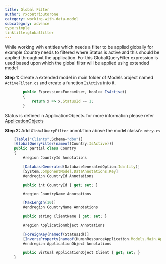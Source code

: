 ```yaml
---
title: Global Filter
author: rxcontributorone
category: working-with-data-model
subcategory: advance
type:simple
linktitle:globalfilter
---
```


While working with entities which needs a filter to be applied globally for example Country needs to filtered where Status is active and this should be applied throughout the application. For this GlobalQueryFilter expression is used based upon which the global filter will be applied using extended model

**Step 1:**
Create a extended model in main folder of Models project named `ActiveFilter.cs` and create a function `IsActive` into it. 

````js
        public Expression<Func<vUser, bool>> IsActive()
        {
            return x => x.StatusId == 1;
        }

````

Status is defined in ApplicationObjects. for more information please refer <a class="redirect-link" href="/AspNetCore/step-by-step-guide/database-information.html#applicationobjects">ApplicationObjects</a>

**Step 2:**
Add `GlobalQueryFilter` annotation above the model class`Country.cs`

````js
    [Table("Clients",Schema="dbo")]
    [GlobalQueryFilter(nameof(Country.IsActive))]
    public partial class Country
    {
		#region CountryId Annotations

        [DatabaseGenerated(DatabaseGeneratedOption.Identity)]
        [System.ComponentModel.DataAnnotations.Key]
		#endregion CountryId Annotations

        public int CountryId { get; set; }

		#region CountryName Annotations

        [MaxLength(10)]
		#endregion CountryName Annotations

        public string ClientName { get; set; }

	    #region ApplicationObject Annotations

        [ForeignKey(nameof(StatusId))]
        [InverseProperty(nameof(HumanResourceApplication.Models.Main.ApplicationObject))]
		#endregion ApplicationObject Annotations

        public virtual ApplicationObject Client { get; set; }
	}
````
